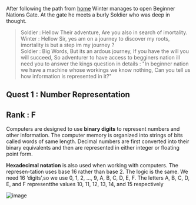 After following the path from [home](https://github.com/W1nterFr3ak/PWNJOURNEY) Winter manages to open Beginner Nations Gate.
At the gate he meets a burly Soldier who was deep in thought.<br>
>Soldier : Hellow Their adventure, Are you also in search of imortality.<br>
>Winter  : Hellow Sir, yes am on a journey to discover my roots, imortality is but a step im my journey ?<br>
>Soldier : Big Words, But its an ardous journey, If you have the will you will succeed, So adventurer to have access to begginers nation ill need you to answer the kings question in details : "In beginner nation we have a machine whose workings we know nothing, Can you tell us how information is represented in it?"<br>


## Quest 1 : Number Representation        
## Rank : F
Computers are designed to use **binary digits** to represent numbers and other information. The computer memory is organized into strings of bits called words of same length. Decimal numbers are first converted into their binary equivalents and then are represented in either integer or floating point form.

**Hexadecimal notation** is also used when working with computers.  The represen-tation uses base 16 rather than base 2. The logic is the same. We need 16 ‘digits’,so we use 0, 1, 2, ..., 9, A, B, C, D, E, F. The letters A, B, C, D, E, and F representthe values 10, 11, 12, 13, 14, and 15 respectively

![image](https://user-images.githubusercontent.com/55146805/151547387-2c91063c-9a46-4957-a7d6-767cb749a19c.png)
